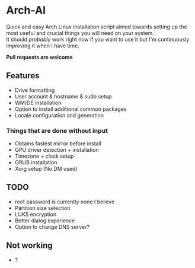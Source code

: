 # Arch-AI

Quick and easy Arch Linux installation script aimed towards setting up the most useful and crucial things you will need on your system.  
It should *probably* work right now  if you want to use it but I'm continuously improving it when I have time.

**Pull requests are welcome**

## Features

* Drive formatting
* User account  & hostname & sudo setup
* WM/DE installation
* Option to install additional common packages
* Locale configuration and generation

### Things that are done without input

* Obtains fastest mirror before install
* GPU driver detection + installation
* Timezone + clock setup
* GRUB installation
* Xorg setup (No DM used)

## TODO

* root password is currently none I believe
* Partition size selection
* LUKS encryption
* Better dialog experience
* Option to change DNS server?

## Not working

* ?

